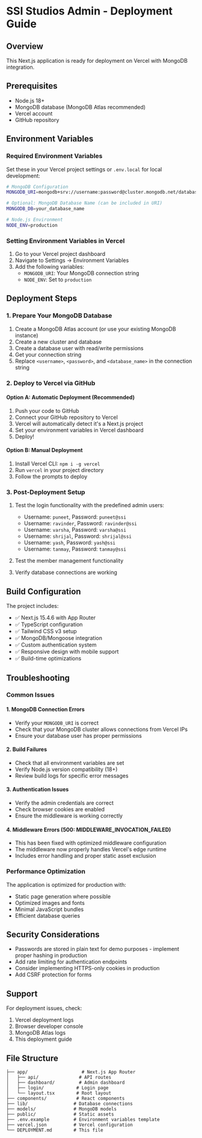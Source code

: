 # SSI Studios Admin - Deployment Guide

## Overview
This Next.js application is ready for deployment on Vercel with MongoDB integration.

## Prerequisites
- Node.js 18+ 
- MongoDB database (MongoDB Atlas recommended)
- Vercel account
- GitHub repository

## Environment Variables

### Required Environment Variables
Set these in your Vercel project settings or `.env.local` for local development:

```bash
# MongoDB Configuration
MONGODB_URI=mongodb+srv://username:password@cluster.mongodb.net/database_name?retryWrites=true&w=majority

# Optional: MongoDB Database Name (can be included in URI)
MONGODB_DB=your_database_name

# Node.js Environment
NODE_ENV=production
```

### Setting Environment Variables in Vercel
1. Go to your Vercel project dashboard
2. Navigate to Settings → Environment Variables
3. Add the following variables:
   - `MONGODB_URI`: Your MongoDB connection string
   - `NODE_ENV`: Set to `production`

## Deployment Steps

### 1. Prepare Your MongoDB Database
1. Create a MongoDB Atlas account (or use your existing MongoDB instance)
2. Create a new cluster and database
3. Create a database user with read/write permissions
4. Get your connection string
5. Replace `<username>`, `<password>`, and `<database_name>` in the connection string

### 2. Deploy to Vercel via GitHub

#### Option A: Automatic Deployment (Recommended)
1. Push your code to GitHub
2. Connect your GitHub repository to Vercel
3. Vercel will automatically detect it's a Next.js project
4. Set your environment variables in Vercel dashboard
5. Deploy!

#### Option B: Manual Deployment
1. Install Vercel CLI: `npm i -g vercel`
2. Run `vercel` in your project directory
3. Follow the prompts to deploy

### 3. Post-Deployment Setup
1. Test the login functionality with the predefined admin users:
   - Username: `puneet`, Password: `puneet@ssi`
   - Username: `ravinder`, Password: `ravinder@ssi`
   - Username: `varsha`, Password: `varsha@ssi`
   - Username: `shrijal`, Password: `shrijal@ssi`
   - Username: `yash`, Password: `yash@ssi`
   - Username: `tanmay`, Password: `tanmay@ssi`

2. Test the member management functionality
3. Verify database connections are working

## Build Configuration
The project includes:
- ✅ Next.js 15.4.6 with App Router
- ✅ TypeScript configuration
- ✅ Tailwind CSS v3 setup
- ✅ MongoDB/Mongoose integration
- ✅ Custom authentication system
- ✅ Responsive design with mobile support
- ✅ Build-time optimizations

## Troubleshooting

### Common Issues

#### 1. MongoDB Connection Errors
- Verify your `MONGODB_URI` is correct
- Check that your MongoDB cluster allows connections from Vercel IPs
- Ensure your database user has proper permissions

#### 2. Build Failures
- Check that all environment variables are set
- Verify Node.js version compatibility (18+)
- Review build logs for specific error messages

#### 3. Authentication Issues
- Verify the admin credentials are correct
- Check browser cookies are enabled
- Ensure the middleware is working correctly

#### 4. Middleware Errors (500: MIDDLEWARE_INVOCATION_FAILED)
- This has been fixed with optimized middleware configuration
- The middleware now properly handles Vercel's edge runtime
- Includes error handling and proper static asset exclusion

### Performance Optimization
The application is optimized for production with:
- Static page generation where possible
- Optimized images and fonts
- Minimal JavaScript bundles
- Efficient database queries

## Security Considerations
- Passwords are stored in plain text for demo purposes - implement proper hashing in production
- Add rate limiting for authentication endpoints
- Consider implementing HTTPS-only cookies in production
- Add CSRF protection for forms

## Support
For deployment issues, check:
1. Vercel deployment logs
2. Browser developer console
3. MongoDB Atlas logs
4. This deployment guide

## File Structure
```
├── app/                    # Next.js App Router
│   ├── api/               # API routes
│   ├── dashboard/         # Admin dashboard
│   ├── login/            # Login page
│   └── layout.tsx        # Root layout
├── components/           # React components
├── lib/                 # Database connections
├── models/              # MongoDB models
├── public/              # Static assets
├── .env.example         # Environment variables template
├── vercel.json          # Vercel configuration
└── DEPLOYMENT.md        # This file
```
